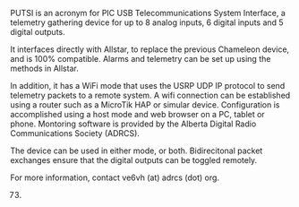 PUTSI is an acronym for PIC USB Telecommunications System Interface, a telemetry gathering device for up to 8
analog inputs, 6 digital inputs and 5 digital outputs.

It interfaces directly with Allstar, to replace the previous Chameleon device, and is 100% compatible. Alarms
and telemetry can be set up using the methods in Allstar.

In addition, it has a WiFi mode that uses the USRP UDP IP protocol to send telemetry packets to a remote system.
A wifi connection can be established using a router such as a MicroTik HAP or simular device. Configuration is
accomplished using a host mode and web browser on a PC, tablet or phone. Montoring software is
provided by the Alberta Digital Radio Communications Society (ADRCS).

The device can be used in either mode, or both. Bidirecitonal packet exchanges ensure that the digital outputs can 
be toggled remotely.

For more information, contact ve6vh (at) adrcs (dot) org.

73.
